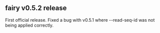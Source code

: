 ## fairy v0.5.2 release

First official release. Fixed a bug with v0.5.1 where --read-seq-id was not being applied correctly. 

